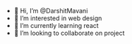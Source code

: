 - 👋 Hi, I’m @DarshitMavani
- 👀 I’m interested in web design  
- 🌱 I’m currently learning react
- 💞️ I’m looking to collaborate on project

